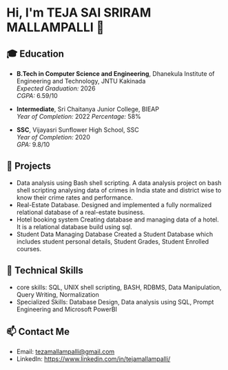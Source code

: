 # Hi, I'm TEJA SAI SRIRAM MALLAMPALLI 👋
## 🎓 Education

- **B.Tech in Computer Science and Engineering**, Dhanekula Institute of Engineering and Technology, JNTU Kakinada  
  *Expected Graduation:* 2026  
  *CGPA:* 6.59/10

- **Intermediate**, Sri Chaitanya Junior College, BIEAP  
  *Year of Completion:* 2022 
  *Percentage:* 58%

- **SSC**, Vijayasri Sunflower High School, SSC  
  *Year of Completion:* 2020  
  *GPA:* 9.8/10

## 🚀 Projects
- Data analysis using Bash shell scripting.
    A data analysis project on bash shell scripting analysing data of crimes in India state and district wise to know their crime rates and performance.
- Real-Estate Database.
    Designed and implemented a fully normalized relational database of a real-estate business.
- Hotel booking system
    Creating database and managing data of a hotel. It is a relational database build using sql.
- Student Data Managing Database
    Created a Student Database which includes student personal details, Student Grades, Student Enrolled courses.

## 🧠 Technical Skills
- core skills: SQL, UNIX shell scripting, BASH, RDBMS, Data Manipulation, Query Writing, Normalization
- Specialized Skills: Database Design, Data analysis using SQL, Prompt Engineering and Microsoft PowerBI

## 📫 Contact Me
- Email: tezamallampalli@gmail.com
- LinkedIn: https://www.linkedin.com/in/tejamallampalli/
